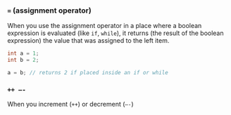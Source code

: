 ### `=` (assignment operator)
When you use the assignment operator in a place where a boolean expression is evaluated (like `if`, `while`), it returns (the result of the boolean expression) the value that was assigned to the left item. 

```c
int a = 1;
int b = 2;

a = b; // returns 2 if placed inside an if or while
```

### `++ —-`
When you increment (`++`) or decrement (`—-`)
